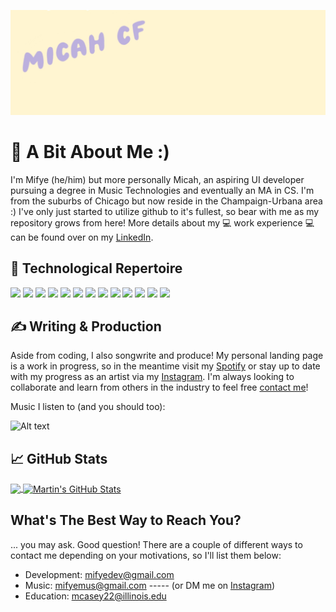 
![Header](https://raw.githubusercontent.com/mifye/mifye/master/github_micah.jpg "Header") <!-- (https://martinheinz.dev/) -->

# 🍵 A Bit About Me :)

I'm Mifye (he/him) but more personally Micah, an aspiring UI developer pursuing a degree in Music Technologies and eventually an MA in CS. I'm from the suburbs of Chicago but now reside in the Champaign-Urbana area :) I've only just started to utilize github to it's fullest, so bear with me as my repository grows from here! More details about my 💻 work experience 💻 can be found over on my [LinkedIn][3].


## 🔧 Technological Repertoire
![](https://img.shields.io/badge/OS-Windows-informational?style=flat&logo=windows&logoColor=white&color=2bbc8a)
![](https://img.shields.io/badge/OS-Mac-informational?style=flat&logo=apple&logoColor=white&color=2bbc8a)
![](https://img.shields.io/badge/Editor-VScode-informational?style=flat&logo=vs-code&logoColor=white&color=2bbc8a)
![](https://img.shields.io/badge/Code-JavaScript-informational?style=flat&logo=javascript&logoColor=white&color=2bbc8a)
![](https://img.shields.io/badge/Code-Golang-informational?style=flat&logo=go&logoColor=white&color=2bbc8a)
![](https://img.shields.io/badge/Code-Make-informational?style=flat&logo=cmake&logoColor=white&color=2bbc8a)
![](https://img.shields.io/badge/Code-Vue-informational?style=flat&logo=vue.js&logoColor=white&color=2bbc8a)
![](https://img.shields.io/badge/Shell-bash-informational?style=flat&logo=gnu-bash&logoColor=white&color=2bbc8a)
![](https://img.shields.io/badge/Tools-PostgreSQL-informational?style=flat&logo=postgresql&logoColor=white&color=2bbc8a)
![](https://img.shields.io/badge/Tools-Docker-informational?style=flat&logo=docker&logoColor=white&color=2bbc8a)
![](https://img.shields.io/badge/Tools-Kubernetes-informational?style=flat&logo=kubernetes&logoColor=white&color=2bbc8a)
![](https://img.shields.io/badge/Tools-Red_Hat_OpenShift-informational?style=flat&logo=red-hat-open-shift&logoColor=white&color=2bbc8a)
![](https://img.shields.io/badge/Cloud-Digital_Ocean-informational?style=flat&logo=digitalocean&logoColor=white&color=2bbc8a)

## &#x270d; Writing & Production

Aside from coding, I also songwrite and produce! My personal landing page is a work in progress, so in the meantime visit my [Spotify](https://open.spotify.com/artist/0Y8RoO5vV2NVgHd2ZCHhS2?si=K8dNxSgGQdKaZgF0gyAThw) or stay up to date with my progress as an artist via my [Instagram](https://www.instagram.com/mifye_). I'm always looking to collaborate and learn from others in the industry to feel free [contact me](https://github.com/mifye/mifye/edit/main/README.md#whats-the-best-way-to-reach-you)!

Music I listen to (and you should too):
<!-- Spotify embed -->
![Alt text](https://spotify-recently-played-readme.vercel.app/api?user=micahj50)

## &#x1f4c8; GitHub Stats

<a href="https://github.com/mifye/mifye">
  <img align="center" src="https://github-readme-stats.vercel.app/api/top-langs/?username=mifye&hide=java,html,tex&title_color=ffffff&text_color=c9cacc&icon_color=2bbc8a&bg_color=1d1f21&langs_count=3" />
</a>
<a href="https://github.com/mifye/mifye">
  <img align="center" src="https://github-readme-stats.vercel.app/api?username=mifye&show_icons=true&line_height=27&count_private=true&title_color=ffffff&text_color=c9cacc&icon_color=2bbc8a&bg_color=1d1f21" alt="Martin's GitHub Stats" />
</a>


<!-- specific project graphics
  <a href="https://github.com/mifye/csProjects">
    <img align="center" src="https://github-readme-stats.vercel.app/api/pin/?username=mifye&repo=csProjects&title_color=ffffff&text_color=c9cacc&icon_color=2bbc8a&bg_color=1d1f21" />
  </a>


  <a href="https://github.com/MartinHeinz/go-project-blueprint">
    <img align="center" src="https://github-readme-stats.vercel.app/api/pin/?username=MartinHeinz&repo=go-project-blueprint&title_color=ffffff&text_color=c9cacc&icon_color=2bbc8a&bg_color=1d1f21" />
  </a>    
-->

## What's The Best Way to Reach You?
... you may ask. Good question! There are a couple of different ways to contact me depending on your motivations, so I'll list them below:
* Development: mifyedev@gmail.com
* Music: mifyemus@gmail.com ----- (or DM me on [Instagram][1])
* Education: mcasey22@illinois.edu


<!-- links to social media icons -->

<!-- icons with padding -->

[1.1]: http://i.imgur.com/tXSoThF.png (twitter icon with padding)
[2.1]: http://i.imgur.com/0o48UoR.png (github icon with padding)

<!-- icons without padding -->

[1.2]: https://imgur.com/M6yBwxS (instagram icon without padding)
[2.2]: http://i.imgur.com/9I6NRUm.png (github icon without padding)
[3.2]: https://imgur.com/rwYRqn6 (LinkedIn icon without padding)


<!-- links to your social media accounts -->

[1]: https://www.instagram.com/mifye_/
[2]: https://github.com/mifye
[3]: https://www.linkedin.com/in/mc-f/


<!-- Resources -->
<!-- Icons: https://simpleicons.org/ -->
<!-- GitHub Stats: https://github.com/anuraghazra/github-readme-stats -->
<!-- Emojis: https://emojipedia.org/emoji/ -->
<!-- HTML Emojis: https://www.fileformat.info/index.htm -->
<!-- Shields: https://shields.io/ -->
<!-- Awesome GitHub Profile README: https://github.com/abhisheknaiidu/awesome-github-profile-readme -->
